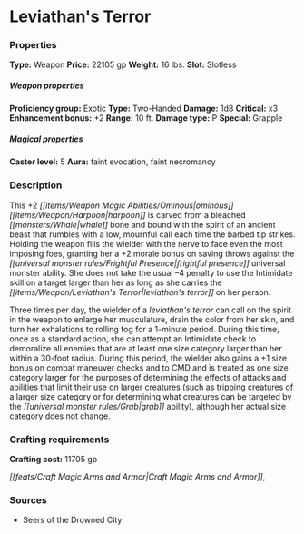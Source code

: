 ﻿---
Title: "Leviathan's Terror"
Type: "Weapon"
Price: "22105 gp"
Weight: "16 lbs."
Slot: "Slotless"
Proficiency group: "Exotic"
Weapon properties Type: "Two-Handed"
Damage: "1d8"
Critical: "x3"
Enhancement bonus: "+2"
Range: "10 ft."
Damage type: "P"
Special: "Grapple"
Caster level: "5"
Aura: "faint evocation, faint necromancy"
Description: |
  "This _+2 ominous harpoon_ is carved from a bleached whale bone and bound with the spirit of an ancient beast that rumbles with a low, mournful call each time the barbed tip strikes. Holding the weapon fills the wielder with the nerve to face even the most imposing foes, granting her a +2 morale bonus on saving throws against the frightful presence universal monster ability. She does not take the usual –4 penalty to use the Intimidate skill on a target larger than her as long as she carries the _leviathan's terror_ on her person.
  Three times per day, the wielder of a _leviathan's terror_ can call on the spirit in the weapon to enlarge her musculature, drain the color from her skin, and turn her exhalations to rolling fog for a 1-minute period. During this time, once as a standard action, she can attempt an Intimidate check to demoralize all enemies that are at least one size category larger than her within a 30-foot radius. During this period, the wielder also gains a +1 size bonus on combat maneuver checks and to CMD and is treated as one size category larger for the purposes of determining the effects of attacks and abilities that limit their use on larger creatures (such as tripping creatures of a larger size category or for determining what creatures can be targeted by the grab ability), although her actual size category does not change."
Crafting cost: "11705 gp"
Sources: "['Seers of the Drowned City']"
---

# Leviathan's Terror

### Properties

**Type:** Weapon **Price:** 22105 gp **Weight:** 16 lbs. **Slot:** Slotless

##### Weapon properties

**Proficiency group:** Exotic **Type:** Two-Handed **Damage:** 1d8 **Critical:** x3 **Enhancement bonus:** +2 **Range:** 10 ft. **Damage type:** P **Special:** Grapple

##### Magical properties

**Caster level:** 5 **Aura:** faint evocation, faint necromancy

### Description

This +2 _[[items/Weapon Magic Abilities/Ominous|ominous]]_ _[[items/Weapon/Harpoon|harpoon]]_ is carved from a bleached _[[monsters/Whale|whale]]_ bone and bound with the spirit of an ancient beast that rumbles with a low, mournful call each time the barbed tip strikes. Holding the weapon fills the wielder with the nerve to face even the most imposing foes, granting her a +2 morale bonus on saving throws against the _[[universal monster rules/Frightful Presence|frightful presence]]_ universal monster ability. She does not take the usual –4 penalty to use the Intimidate skill on a target larger than her as long as she carries the _[[items/Weapon/Leviathan's Terror|leviathan's terror]]_ on her person.

Three times per day, the wielder of a _leviathan's terror_ can call on the spirit in the weapon to enlarge her musculature, drain the color from her skin, and turn her exhalations to rolling fog for a 1-minute period. During this time, once as a standard action, she can attempt an Intimidate check to demoralize all enemies that are at least one size category larger than her within a 30-foot radius. During this period, the wielder also gains a +1 size bonus on combat maneuver checks and to CMD and is treated as one size category larger for the purposes of determining the effects of attacks and abilities that limit their use on larger creatures (such as tripping creatures of a larger size category or for determining what creatures can be targeted by the _[[universal monster rules/Grab|grab]]_ ability), although her actual size category does not change.

### Crafting requirements

**Crafting cost:** 11705 gp

_[[feats/Craft Magic Arms and Armor|Craft Magic Arms and Armor]]_,

### Sources

* Seers of the Drowned City